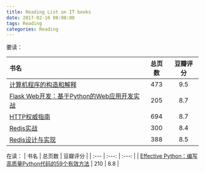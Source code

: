 ```yaml
---
title: Reading List on IT books
date: 2017-02-16 08:08:08
tags: Reading
categories: Reading
---
```


要读：

| 书名 | 总页数 | 豆瓣评分 |
| :--- | :---: | :---: |
| [计算机程序的构造和解释](https://book.douban.com/subject/1148282/) | 473 | 9.5 |
| [Flask Web开发：基于Python的Web应用开发实战](https://book.douban.com/subject/26274202/) | 205 | 8.7 |
| [HTTP权威指南](https://book.douban.com/subject/10746113/) | 694 | 8.7 |
| [Redis实战](https://book.douban.com/subject/26612779/) | 300 | 8.4 |
| [Redis设计与实现](https://book.douban.com/subject/25900156/) | 388 | 8.5 |


在读：
| 书名 | 总页数 | 豆瓣评分 |
| :--- | :---: | :---: |
| [Effective Python：编写高质量Python代码的59个有效方法](https://book.douban.com/subject/26709315/) | 210 | 8.8 |
